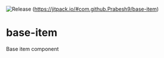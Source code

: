 ![Release](https://jitpack.io/v/com.github.Prabesh9/base-item.svg)
(https://jitpack.io/#com.github.Prabesh9/base-item)

# base-item
Base item component
